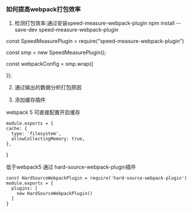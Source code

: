 ### 如何提高webpack打包效率

1. 检测打包效率:通过安装speed-measure-webpack-plugin
npm install --save-dev speed-measure-webpack-plugin

const SpeedMeasurePlugin = require("speed-measure-webpack-plugin")

const smp = new SpeedMeasurePlugin();

const webpackConfig = smp.wrap({

});

2. 通过输出的数据分析打包原因


3. 添加缓存插件

webpack 5 可直接配置开启缓存


    module.exports = {
    cache: {
      type: 'filesystem',
      allowCollectingMemory: true,
    },
  }

低于webpack5 通过 hard-source-webpack-plugin插件

    const HardSourceWebpackPlugin = require('hard-source-webpack-plugin')
    module.exports = {
      plugins: [
        new HardSourceWebpackPlugin()
      ]
    }

